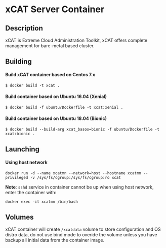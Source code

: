 # xCAT Server Container
## Description
xCAT is Extreme Cloud Administration Toolkit, xCAT offers complete management for bare-metal based cluster.
## Building
#### Build xCAT container based on Centos 7.x
```
$ docker build -t xcat .
```
#### Build container based on Ubuntu 16.04 (Xenial)
```
$ docker build -f ubuntu/Dockerfile -t xcat:xenial .
```
#### Build container based on Ubuntu 18.04 (Bionic)
```
$ docker build --build-arg xcat_basos=bionic -f ubuntu/Dockerfile -t xcat:bionic .
```

## Launching
#### Using host network
```
docker run -d --name xcatmn --network=host --hostname xcatmn --privileged -v /sys/fs/cgroup:/sys/fs/cgroup:ro xcat
```
**Note**: `sshd` service in container cannot be up when using host network, enter the container with:
```
docker exec -it xcatmn /bin/bash
```
## Volumes
xCAT container will create `/xcatdata` volume to store configuration and OS distro data, do not use bind mode to overide the volume unless you have backup all initial data from the container image.
